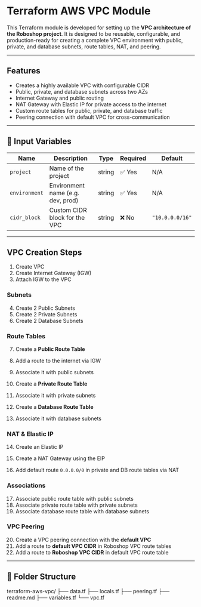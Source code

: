 # Terraform AWS VPC Module

This Terraform module is developed for setting up the **VPC architecture of the Roboshop project**. It is designed to be reusable, configurable, and production-ready for creating a complete VPC environment with public, private, and database subnets, route tables, NAT, and peering.

---

##  Features

- Creates a highly available VPC with configurable CIDR
- Public, private, and database subnets across two AZs
- Internet Gateway and public routing
- NAT Gateway with Elastic IP for private access to the internet
- Custom route tables for public, private, and database traffic
- Peering connection with default VPC for cross-communication

---

## 🔧 Input Variables

| Name         | Description                            | Type   | Required | Default        |
|--------------|----------------------------------------|--------|----------|----------------|
| `project`    | Name of the project                    | string | ✅ Yes   | N/A            |
| `environment`| Environment name (e.g. dev, prod)      | string | ✅ Yes   | N/A            |
| `cidr_block` | Custom CIDR block for the VPC          | string | ❌ No    | `"10.0.0.0/16"` |

---

## VPC Creation Steps

1. Create VPC
2. Create Internet Gateway (IGW)
3. Attach IGW to the VPC

###  Subnets

4. Create 2 Public Subnets  
5. Create 2 Private Subnets  
6. Create 2 Database Subnets  

### Route Tables

7. Create a **Public Route Table**  
8. Add a route to the internet via IGW  
9. Associate it with public subnets

10. Create a **Private Route Table**  
11. Associate it with private subnets

12. Create a **Database Route Table**  
13. Associate it with database subnets

### NAT & Elastic IP

14. Create an Elastic IP  
15. Create a NAT Gateway using the EIP

16. Add default route `0.0.0.0/0` in private and DB route tables via NAT

###  Associations

17. Associate public route table with public subnets  
18. Associate private route table with private subnets  
19. Associate database route table with database subnets

###  VPC Peering

20. Create a VPC peering connection with the **default VPC**  
21. Add a route to **default VPC CIDR** in Roboshop VPC route tables  
22. Add a route to **Roboshop VPC CIDR** in default VPC route table  

---

## 📁 Folder Structure

terraform-aws-vpc/
├── data.tf
├── locals.tf
├── peering.tf
├── readme.md
├── variables.tf
└── vpc.tf